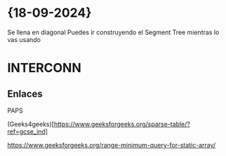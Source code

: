 # {18-09-2024}

Se llena en diagonal
Puedes ir construyendo el Segment Tree mientras lo vas usando



# INTERCONN


## Enlaces

PAPS

(Geeks4geeks)[https://www.geeksforgeeks.org/sparse-table/?ref=gcse_ind]

https://www.geeksforgeeks.org/range-minimum-query-for-static-array/